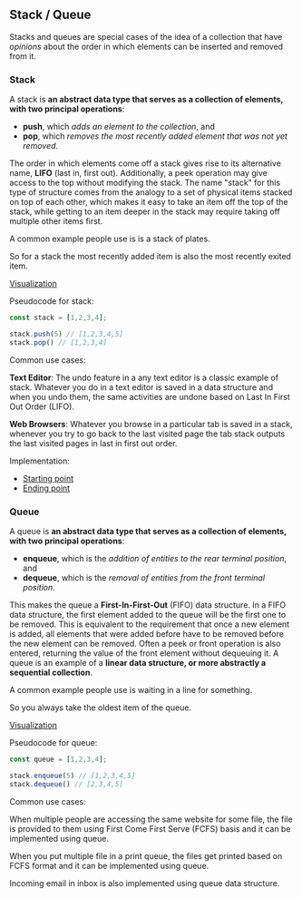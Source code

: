 ## Stack / Queue

Stacks and queues are special cases of the idea of a collection that have *opinions* about the order in which elements can be inserted and removed from it.

### Stack

A stack is **an abstract data type that serves as a collection of elements, with two principal operations**:

- **push**, which *adds an element to the collection*, and
- **pop**, which *removes the most recently added element that was not yet removed*.

The order in which elements come off a stack gives rise to its alternative name, **LIFO** (last in, first out). Additionally, a peek operation may give access to the top without modifying the stack. The name "stack" for this type of structure comes from the analogy to a set of physical items stacked on top of each other, which makes it easy to take an item off the top of the stack, while getting to an item deeper in the stack may require taking off multiple other items first.

A common example people use is is a stack of plates.

So for a stack the most recently added item is also the most recently exited item.

[Visualization](https://www.cs.usfca.edu/~galles/visualization/StackArray.html)

Pseudocode for stack:
```js
const stack = [1,2,3,4];

stack.push(5) // [1,2,3,4,5]
stack.pop() // [1,2,3,4]
```

Common use cases:

**Text Editor**: The undo feature in a any text editor is a classic example of stack. Whatever you do in a text editor is saved in a data structure and when you undo them, the same activities are undone based on Last In First Out Order (LIFO).

**Web Browsers**: Whatever you browse in a particular tab is saved in a stack, whenever you try to go back to the last visited page the tab stack outputs the last visited pages in last in first out order.

Implementation:
- [Starting point](https://repl.it/@stmoreau/stack-prompt)
- [Ending point](https://repl.it/@stmoreau/stack-prompt-ending)

### Queue

A queue is **an abstract data type that serves as a collection of elements, with two principal operations**:

- **enqueue**, which is the *addition of entities to the rear terminal position*, and
- **dequeue**, which is the *removal of entities from the front terminal position*.

This makes the queue a **First-In-First-Out** (FIFO) data structure. In a FIFO data structure, the first element added to the queue will be the first one to be removed. This is equivalent to the requirement that once a new element is added, all elements that were added before have to be removed before the new element can be removed. Often a peek or front operation is also entered, returning the value of the front element without dequeuing it. A queue is an example of a **linear data structure, or more abstractly a sequential collection**.

A common example people use is waiting in a line for something.

So you always take the oldest item of the queue.

[Visualization](https://www.cs.usfca.edu/~galles/visualization/QueueArray.html)

Pseudocode for queue:
```js
const queue = [1,2,3,4];

stack.enqueue(5) // [1,2,3,4,5]
stack.dequeue() // [2,3,4,5]
```

Common use cases:

When multiple people are accessing the same website for some file, the file is provided to them using First Come First Serve (FCFS) basis and it can be implemented using queue.

When you put multiple file in a print queue, the files get printed based on FCFS format and it can be implemented using queue.

Incoming email in inbox is also implemented using queue data structure.